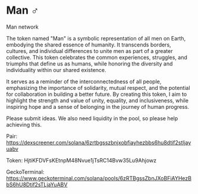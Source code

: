 # Man ♂
Man network

The token named "Man" is a symbolic representation of all men on Earth, embodying the shared essence of humanity. It transcends borders, cultures, and individual differences to unite men as part of a greater collective. This token celebrates the common experiences, struggles, and triumphs that define us as humans, while honoring the diversity and individuality within our shared existence.

It serves as a reminder of the interconnectedness of all people, emphasizing the importance of solidarity, mutual respect, and the potential for collaboration in building a better future. By creating this token, I aim to highlight the strength and value of unity, equality, and inclusiveness, while inspiring hope and a sense of belonging in the journey of human progress.

Please submit ideas.
We also need liquidity in the pool, so please help achieving this.

Pair: https://dexscreener.com/solana/6zrtbgsszbnjxobfiayhezbbs6hu8dtif2stljayuabv

Token: HjtiKFDVFsKEtnpM48Nvue1jTsRC14Bvw35Lu9Ahjowz

GeckoTerminal: https://www.geckoterminal.com/solana/pools/6zRTBgssZbnJXoBFiAYHezBbS6hU8Dtif2sTLjaYuABV
